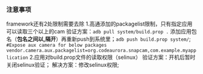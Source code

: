 ### 注意事项
framework还有2处限制需要去除
1.高通添加的packagelist限制，只有指定应用可以读取三个以上的cam
  验证方案：`adb pull system/build.prop .` 添加应用包名（**包名之间以,隔开**）再重新push到系统里；`adb push build.prop system/`;
      ```
        #Expose aux camera for below packages
        vendor.camera.aux.packagelist=org.codeaurora.snapcam,com.example.myapplication
      ```
2.应用对build.prop文件的读取权限（selinux）
    验证方案：开机后暂时关闭selinux验证；
    解决方案：修改selinux权限;
